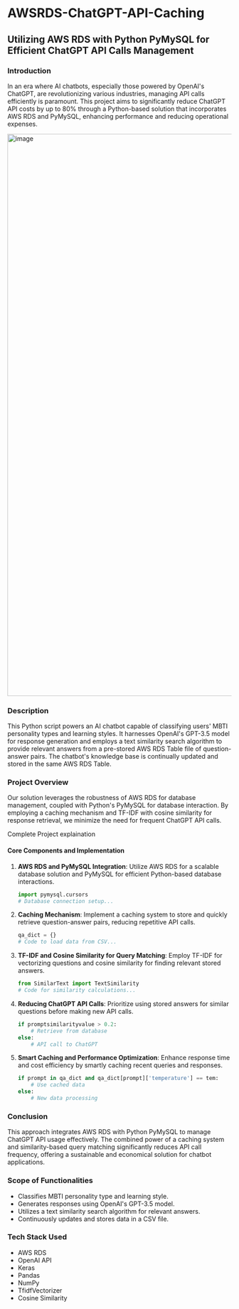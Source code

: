 # AWSRDS-ChatGPT-API-Caching

## Utilizing AWS RDS with Python PyMySQL for Efficient ChatGPT API Calls Management

### Introduction
In an era where AI chatbots, especially those powered by OpenAI's ChatGPT, are revolutionizing various industries, managing API calls efficiently is paramount. This project aims to significantly reduce ChatGPT API costs by up to 80% through a Python-based solution that incorporates AWS RDS and PyMySQL, enhancing performance and reducing operational expenses.

<img width="1265" alt="image" src="https://github.com/heathbrew/AWSRDS-ChatGPT-API-Caching/assets/55629425/2b9ebc8d-3ebf-43e8-b1f8-44fd051c6c14">


### Description
This Python script powers an AI chatbot capable of classifying users' MBTI personality types and learning styles. It harnesses OpenAI's GPT-3.5 model for response generation and employs a text similarity search algorithm to provide relevant answers from a pre-stored AWS RDS Table  file of question-answer pairs. The chatbot's knowledge base is continually updated and stored in the same AWS RDS Table.

### Project Overview
Our solution leverages the robustness of AWS RDS for database management, coupled with Python's PyMySQL for database interaction. By employing a caching mechanism and TF-IDF with cosine similarity for response retrieval, we minimize the need for frequent ChatGPT API calls.

Complete Project explaination 

#### Core Components and Implementation

1. **AWS RDS and PyMySQL Integration**: Utilize AWS RDS for a scalable database solution and PyMySQL for efficient Python-based database interactions.
   ```python
   import pymysql.cursors
   # Database connection setup...
   ```

2. **Caching Mechanism**: Implement a caching system to store and quickly retrieve question-answer pairs, reducing repetitive API calls.
   ```python
   qa_dict = {}
   # Code to load data from CSV...
   ```

3. **TF-IDF and Cosine Similarity for Query Matching**: Employ TF-IDF for vectorizing questions and cosine similarity for finding relevant stored answers.
   ```python
   from SimilarText import TextSimilarity
   # Code for similarity calculations...
   ```

4. **Reducing ChatGPT API Calls**: Prioritize using stored answers for similar questions before making new API calls.
   ```python
   if promptsimilarityvalue > 0.2:
       # Retrieve from database
   else:
       # API call to ChatGPT
   ```

5. **Smart Caching and Performance Optimization**: Enhance response time and cost efficiency by smartly caching recent queries and responses.
   ```python
   if prompt in qa_dict and qa_dict[prompt]['temperature'] == tem:
       # Use cached data
   else:
       # New data processing
   ```

### Conclusion
This approach integrates AWS RDS with Python PyMySQL to manage ChatGPT API usage effectively. The combined power of a caching system and similarity-based query matching significantly reduces API call frequency, offering a sustainable and economical solution for chatbot applications.

### Scope of Functionalities
- Classifies MBTI personality type and learning style.
- Generates responses using OpenAI's GPT-3.5 model.
- Utilizes a text similarity search algorithm for relevant answers.
- Continuously updates and stores data in a CSV file.

### Tech Stack Used
- AWS RDS
- OpenAI API
- Keras
- Pandas
- NumPy
- TfidfVectorizer
- Cosine Similarity
